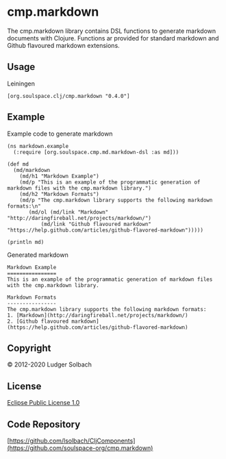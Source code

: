 cmp.markdown
============
The cmp.markdown library contains DSL functions to generate markdown documents with Clojure.
Functions ar provided for standard markdown and Github flavoured markdown extensions.

Usage
-----
Leiningen

```
[org.soulspace.clj/cmp.markdown "0.4.0"]
```

Example
-------
Example code to generate markdown

```
(ns markdown.example
  (:require [org.soulspace.cmp.md.markdown-dsl :as md]))

(def md
  (md/markdown
    (md/h1 "Markdown Example")
    (md/p "This is an example of the programmatic generation of markdown files with the cmp.markdown library.")
    (md/h2 "Markdown Formats")
    (md/p "The cmp.markdown library supports the following markdown formats:\n"
       (md/ol (md/link "Markdown" "http://daringfireball.net/projects/markdown/")
           (md/link "Github flavoured markdown" "https://help.github.com/articles/github-flavored-markdown")))))

(println md)
```

Generated markdown 

```
Markdown Example
================
This is an example of the programmatic generation of markdown files with the cmp.markdown library.

Markdown Formats
----------------
The cmp.markdown library supports the following markdown formats:
1. [Markdown](http://daringfireball.net/projects/markdown/)
2. [Github flavoured markdown](https://help.github.com/articles/github-flavored-markdown)
```

Copyright
---------
© 2012-2020 Ludger Solbach

License
-------
[Eclipse Public License 1.0](http://www.eclipse.org/legal/epl-v10.html)

Code Repository
---------------
[https://github.com/lsolbach/CljComponents](https://github.com/soulspace-org/cmp.markdown)

